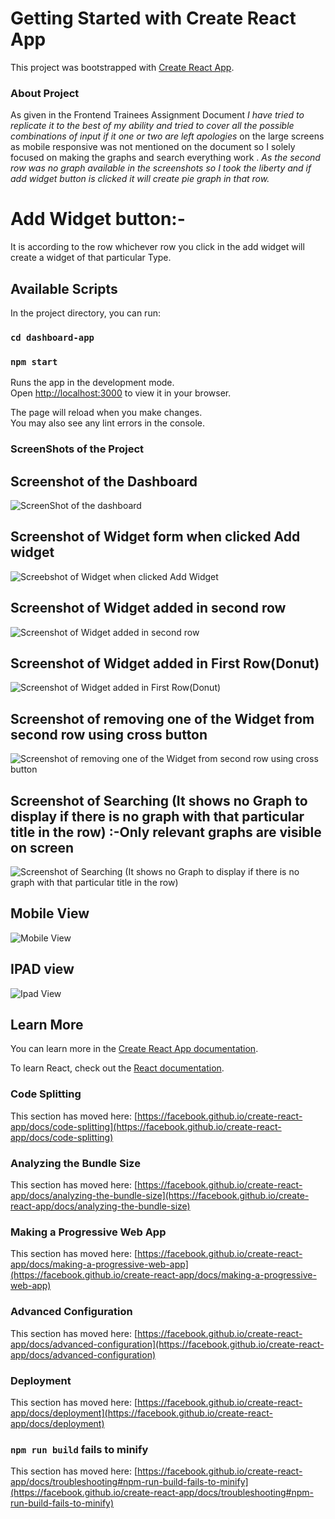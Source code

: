 # Getting Started with Create React App

This project was bootstrapped with [Create React App](https://github.com/facebook/create-react-app).

### About Project
As given in the Frontend Trainees Assignment Document *I have tried to replicate it to the best of my ability and tried to cover all the possible combinations of input if it one or two are left apologies* on the large screens as mobile responsive was not mentioned on the document so I solely focused on making the graphs and search everything work . *As the second row was no graph available in the screenshots so I took the liberty and if add widget button is clicked it will create pie graph in that row.*
# Add Widget button:-
It is according to the row whichever row you click in the add widget will create a widget of that particular Type.

## Available Scripts

In the project directory, you can run:

### `cd dashboard-app`

### `npm start`

Runs the app in the development mode.\
Open [http://localhost:3000](http://localhost:3000) to view it in your browser.

The page will reload when you make changes.\
You may also see any lint errors in the console.

### ScreenShots of the Project

## Screenshot of the Dashboard
![ScreenShot of the dashboard](image.png)

## Screenshot of Widget form when clicked Add widget
![Screebshot of Widget when clicked Add Widget](image-1.png)

## Screenshot of Widget added in second row 
![Screenshot of Widget added in second row ](image-2.png)

## Screenshot of Widget added in First Row(Donut)
![Screenshot of Widget added in First Row(Donut)](image-3.png)

## Screenshot of removing one of the Widget from second row using cross button
![Screenshot of removing one of the Widget from second row using cross button](image-4.png)

## Screenshot of Searching (It shows no Graph to display if there is no graph with that particular title in the row) :-Only relevant graphs are visible on screen
![Screenshot of Searching (It shows no Graph to display if there is no graph with that particular title in the row)](image-5.png) 

## Mobile View 
![Mobile View](image-6.png)

## IPAD view
![Ipad View](image-7.png)

## Learn More

You can learn more in the [Create React App documentation](https://facebook.github.io/create-react-app/docs/getting-started).

To learn React, check out the [React documentation](https://reactjs.org/).

### Code Splitting

This section has moved here: [https://facebook.github.io/create-react-app/docs/code-splitting](https://facebook.github.io/create-react-app/docs/code-splitting)

### Analyzing the Bundle Size

This section has moved here: [https://facebook.github.io/create-react-app/docs/analyzing-the-bundle-size](https://facebook.github.io/create-react-app/docs/analyzing-the-bundle-size)

### Making a Progressive Web App

This section has moved here: [https://facebook.github.io/create-react-app/docs/making-a-progressive-web-app](https://facebook.github.io/create-react-app/docs/making-a-progressive-web-app)

### Advanced Configuration

This section has moved here: [https://facebook.github.io/create-react-app/docs/advanced-configuration](https://facebook.github.io/create-react-app/docs/advanced-configuration)

### Deployment

This section has moved here: [https://facebook.github.io/create-react-app/docs/deployment](https://facebook.github.io/create-react-app/docs/deployment)

### `npm run build` fails to minify

This section has moved here: [https://facebook.github.io/create-react-app/docs/troubleshooting#npm-run-build-fails-to-minify](https://facebook.github.io/create-react-app/docs/troubleshooting#npm-run-build-fails-to-minify)
